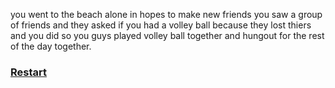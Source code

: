 you went to the beach alone in hopes to make new friends
you saw a group of friends and they asked if you had a volley ball because they lost thiers and you did so you guys played volley ball together and hungout for the rest of the day together.

### [Restart](../vacation.md) 